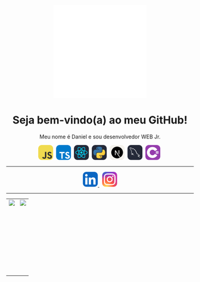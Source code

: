 <div align="center">
    <img width="250" title="Logo" src="Logo DC.png"/>
<div>

# Seja bem-vindo(a) ao meu GitHub! 

Meu nome é Daniel e sou desenvolvedor WEB Jr.

<div>
  <img src="JavaScript.svg" title="JavaScript" width="40px" height="40px" alt="JavaScript">&nbsp;
  <img src="TypeScript.svg" title="TypeScript" width="40px" height="40px" alt="TypeScript">&nbsp;
  <img src="React-Dark.svg" title="React" width="40px" height="40px" alt="React">&nbsp;
  <img src="Python-Dark.svg" title="Python" width="40px" height="40px" alt="Python">&nbsp;
  <img src="NextJS-Light.svg" title="Next.js" width="40px" height="40px" alt="Next.js">&nbsp;
  <img src="MySQL-Dark.svg" title="MySQL" width="40px" height="40px" alt="MySQL">&nbsp;
  <img src="CS.svg" title="C#" width="40px" height="40px" alt="C#">&nbsp;
</div>

----

<div id="badge">

<a href="https://www.linkedin.com/in/danielcampillor/">
    <img src="LinkedIn.svg" alt="Linkedin" width="" height="40">
</a>&nbsp;

<a href="[https://www.linkedin.com/in/danielcampillor/](https://www.instagram.com/dcampillo_/)">
    <img src="Instagram.svg" alt="Instagram" width="" height="40">
</a>
  
</div>

---
<table style="border= 0px solid;">
<tr>

<td>
  <img height="200em" align="left" src="https://github-readme-stats.vercel.app/api/top-langs/?username=dcampillo05&show_icons=true&theme=transparent&count_private=false" />  
</td>

<td>
    <img height="200em" align="right" src="https://github-readme-stats.vercel.app/api/?username=dcampillo05&show_icons=true&theme=transparent&count_private=true" />
</td>
    
</tr>

</table>







